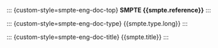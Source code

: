 ::: {custom-style=smpte-eng-doc-top}
**SMPTE {{smpte.reference}}**
:::

::: {custom-style=smpte-eng-doc-type}
{{smpte.type.long}}
:::

::: {custom-style=smpte-eng-doc-title}
{{smpte.title}}
:::
